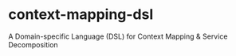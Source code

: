 # context-mapping-dsl
A Domain-specific Language (DSL) for Context Mapping &amp; Service Decomposition

